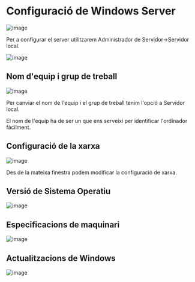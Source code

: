 # Configuració de Windows Server

![image](https://github.com/XaSaFa/MP04/assets/110727546/43107875-b244-441d-9bd5-b246d14a5e66)

Per a configurar el server utilitzarem Administrador de Servidor->Servidor local.

![image](https://github.com/XaSaFa/MP04/assets/110727546/e74d8620-5f54-4ada-8fb4-315eed5831bb)

## Nom d'equip i grup de treball

![image](https://github.com/XaSaFa/MP04/assets/110727546/c261c187-639c-448c-a658-cb5061396936)

Per canviar el nom de l'equip i el grup de treball tenim l'opció a Servidor local.

El nom de l'equip ha de ser un que ens serveixi per identificar l'ordinador fàcilment.

## Configuració de la xarxa

![image](https://github.com/XaSaFa/MP04/assets/110727546/484cc9a0-b70e-4afe-b876-8176bde96d3f)

Des de la mateixa finestra podem modificar la configuració de xarxa.

## Versió de Sistema Operatiu

![image](https://github.com/XaSaFa/MP04/assets/110727546/c28f3c52-b362-4852-9b0b-56edecb6b1d7)

## Especificacions de maquinari

![image](https://github.com/XaSaFa/MP04/assets/110727546/164b2036-50fe-4c96-a3a9-4aeeca6a94a9)

## Actualitzacions de Windows

![image](https://github.com/XaSaFa/MP04/assets/110727546/a4d96fbc-345c-45ba-a50e-847ca766f7f8)


